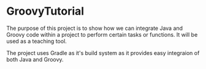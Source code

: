 GroovyTutorial
==============

The purpose of this project is to show how we can integrate Java and Groovy code within a project
to perform certain tasks or functions. It will be used as a teaching tool.

The project uses Gradle as it's build system as it provides easy integraion of both Java and Groovy.
